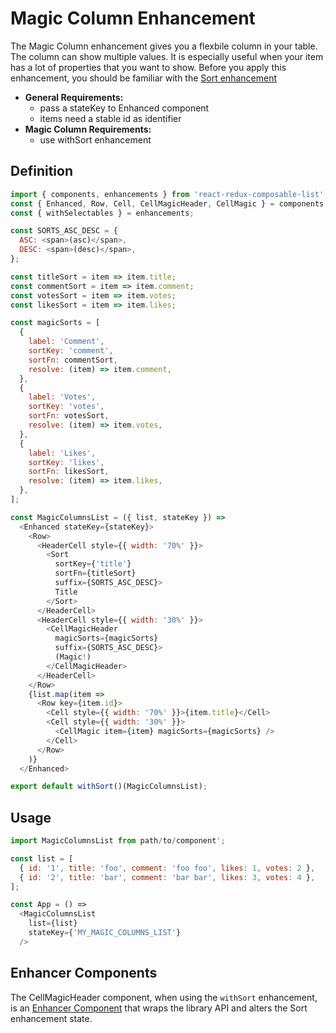# Magic Column Enhancement

The Magic Column enhancement gives you a flexbile column in your table. The column can show multiple values. It is especially useful when your item has a lot of properties that you want to show. Before you apply this enhancement, you should be familiar with the [Sort enhancement](/docs/features/Sort.md)

* **General Requirements:**
  * pass a stateKey to Enhanced component
  * items need a stable id as identifier
* **Magic Column Requirements:**
  * use withSort enhancement

## Definition

```javascript
import { components, enhancements } from 'react-redux-composable-list';
const { Enhanced, Row, Cell, CellMagicHeader, CellMagic } = components;
const { withSelectables } = enhancements;

const SORTS_ASC_DESC = {
  ASC: <span>(asc)</span>,
  DESC: <span>(desc)</span>,
};

const titleSort = item => item.title;
const commentSort = item => item.comment;
const votesSort = item => item.votes;
const likesSort = item => item.likes;

const magicSorts = [
  {
    label: 'Comment',
    sortKey: 'comment',
    sortFn: commentSort,
    resolve: (item) => item.comment,
  },
  {
    label: 'Votes',
    sortKey: 'votes',
    sortFn: votesSort,
    resolve: (item) => item.votes,
  },
  {
    label: 'Likes',
    sortKey: 'likes',
    sortFn: likesSort,
    resolve: (item) => item.likes,
  },
];

const MagicColumnsList = ({ list, stateKey }) =>
  <Enhanced stateKey={stateKey}>
    <Row>
      <HeaderCell style={{ width: '70%' }}>
        <Sort
          sortKey={'title'}
          sortFn={titleSort}
          suffix={SORTS_ASC_DESC}>
          Title
        </Sort>
      </HeaderCell>
      <HeaderCell style={{ width: '30%' }}>
        <CellMagicHeader
          magicSorts={magicSorts}
          suffix={SORTS_ASC_DESC}>
          (Magic!)
        </CellMagicHeader>
      </HeaderCell>
    </Row>
    {list.map(item =>
      <Row key={item.id}>
        <Cell style={{ width: '70%' }}>{item.title}</Cell>
        <Cell style={{ width: '30%' }}>
          <CellMagic item={item} magicSorts={magicSorts} />
        </Cell>
      </Row>
    )}
  </Enhanced>

export default withSort()(MagicColumnsList);
```

## Usage

```javascript
import MagicColumnsList from path/to/component';

const list = [
  { id: '1', title: 'foo', comment: 'foo foo', likes: 1, votes: 2 },
  { id: '2', title: 'bar', comment: 'bar bar', likes: 3, votes: 4 },
];

const App = () =>
  <MagicColumnsList
    list={list}
    stateKey={'MY_MAGIC_COLUMNS_LIST'}
  />
```

## Enhancer Components

The CellMagicHeader component, when using the `withSort` enhancement, is an [Enhancer Component](/docs/recipes/Consumer.md) that wraps the library API and alters the Sort enhancement state.
